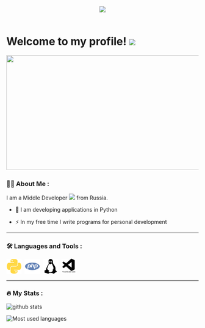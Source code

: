 <div id="header" align="center">
  <img src="https://media.giphy.com/media/HwBlFQZFcAoUcPHZdX/giphy.gif" width="100"/>
</div>

<div id="header" align="center">
  <img src="https://komarev.com/ghpvc/?username=JackRichardson666&style=flat-square&color=blue" alt=""/>
</div>

<h1>
  Welcome to my profile!
  <img src="https://media.giphy.com/media/hvRJCLFzcasrR4ia7z/giphy.gif" width="30px"/>
</h1>

<div align="center">
  <img src="https://media.giphy.com/media/gjrYDwbjnK8x36xZIO/giphy.gif" width="600" height="300"/>
</div>

### :man_technologist: About Me :

I am a Middle Developer <img src="https://media.giphy.com/media/WUlplcMpOCEmTGBtBW/giphy.gif" width="30"> from Russia.

- :telescope: I am developing applications in Python

- :zap: In my free time I write programs for personal development

---

### :hammer_and_wrench: Languages and Tools :

<div>
  <img src="https://raw.githubusercontent.com/devicons/devicon/master/icons/python/python-plain.svg" title="Python" alt="Python" width="40" height="40"/>&nbsp;
  <img src="https://raw.githubusercontent.com/devicons/devicon/master/icons/php/php-plain.svg" title="PHP" alt="PHP" width="40" height="40"/>&nbsp;
  <img src="https://raw.githubusercontent.com/devicons/devicon/master/icons/linux/linux-plain.svg" title="Linux" alt="Linux" width="40" height="40"/>&nbsp;
  <img src="https://raw.githubusercontent.com/devicons/devicon/master/icons/vscode/vscode-plain-wordmark.svg" title="VSCode" alt="VSCode" width="40" height="40"/>&nbsp;
</div>

---

### :fire: My Stats :

![github stats](https://github-readme-stats.vercel.app/api?username=JackRichardson666&show_icons=true&count_private=true&bg_color=45,50D5B7,067D68&title_color=fff&text_color=fff&icon_color=fff&border_radius=10&hide_border=true "Get your lustful cursor away from me!")

![Most used languages](https://github-readme-stats.vercel.app/api/top-langs/?username=Eld3rly&layout=compact&hide_border=true&bg_color=00000000&text_color=888 "Most used languages")
